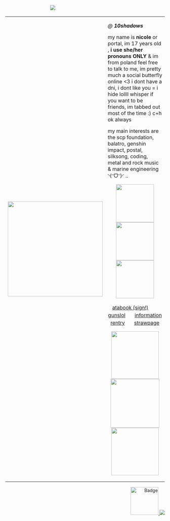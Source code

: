 ㅤㅤㅤㅤㅤㅤㅤㅤㅤㅤㅤ![](https://komarev.com/ghpvc/?username=10shadows&amp;label=ecdysis&amp;color=gray&amp;style=plastic)
<table>
  <tr>
    <td width="40%" align="center">
      <img src="https://files.catbox.moe/wrwn7l.png" width="300">
    </td>
    <td width="60%" valign="top">
      <p><i>@ <b>10shadows</b></i></p>
      <p>
        my name is <b>nicole</b> or portal, im 17 years old , <b>i use she/her pronouns ONLY</b> & im from poland  
        feel free to talk to me, im pretty much a social butterfly online &lt;3  
        i dont have a dni, i dont like you = i hide lollll
        whisper if you want to be friends, im tabbed out most of the time :) c+h ok always
      </p>
      <p>
        my main interests are the scp foundation, balatro, genshin impact, postal, silksong, coding, metal and rock music & marine engineering ◝(ᵔᗜᵔ)◜ ..
      </p>
      <p align="center">
        <img src="https://nustuff.carrd.co/assets/images/gallery15/6c07f5d1.jpg?v=0a15e1db" width="120">
        <img src="https://nustuff.carrd.co/assets/images/gallery07/75156ca0.png?v=0a15e1db" width="120">
        <img src="https://nustuff.carrd.co/assets/images/gallery10/04d9e96d.png?v=0a15e1db" width="120">
      </p>
 <p align="center"> <a href="https://portal.atabook.org/">atabook (sign!)</a>ㅤㅤ<a href="https://guns.lol/repentance">gunslol</a>ㅤㅤ<a href="https://rentry.co/angelofdarkness">information rentry</a>ㅤㅤ<a href="https://madnesscombat.straw.page/">strawpage</a>
</p>
      <p align="center">
        <img src="https://gifcity.carrd.co/assets/images/gallery18/e87e8a26.gif?v=e3c0bc0f" width="150">
        <img src="https://gifcity.carrd.co/assets/images/gallery18/33b6e7f8.gif?v=e3c0bc0f" width="154">
        <img src="https://supplies.ju.mp/assets/images/gallery07/f60bbb94.gif?v=1c1ba870" width="150">
      </p>
    </td>
  </tr>
</table>

<p align="right">
<a href="https://github.com/pt-awards">  <img src="https://camo.githubusercontent.com/1f941bcc72143af0aa58af1b9839b12895f25f8904c62c04a102ff03d2d3976f/68747470733a2f2f66696c65732e636174626f782e6d6f652f3666726a676c2e706e67" width="88" alt="Badge"> </a>
  <a href="https://spotify-github-profile.kittinanx.com/api/view?uid=31v5uloyvwhloiiyan3b35ekvv5e&redirect=true">
    <img src="https://spotify-github-profile.kittinanx.com/api/view?uid=31v5uloyvwhloiiyan3b35ekvv5e&cover_image=true&theme=natemoo-re&show_offline=true&background_color=121212&interchange=false&profanity=false&bar_color=ffffff&bar_color_cover=false">
  </a>
</p>
